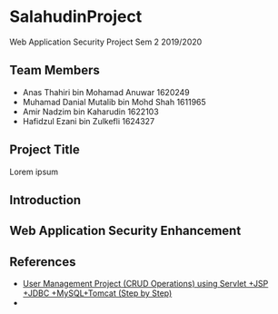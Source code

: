 # SalahudinProject
Web Application Security Project Sem 2 2019/2020

## Team Members
<ul>
  <li>Anas Thahiri bin Mohamad Anuwar 1620249</li>
  <li>Muhamad Danial Mutalib bin Mohd Shah  1611965</li>
  <li>Amir Nadzim bin Kaharudin 1622103</li>
  <li>Hafidzul Ezani bin Zulkefli 1624327</li>
</ul>

## Project Title
Lorem ipsum

## Introduction

## Web Application Security Enhancement

## References
<ul>
  <li><a href='https://youtu.be/-3m2_wHWXf4'>User Management Project (CRUD Operations) using Servlet +JSP +JDBC +MySQL+Tomcat (Step by Step)</a><li>
 </ul>
